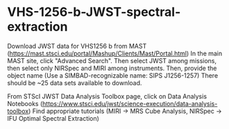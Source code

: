 # VHS-1256-b-JWST-spectral-extraction

Download JWST data for VHS1256 b from MAST (https://mast.stsci.edu/portal/Mashup/Clients/Mast/Portal.html) 
In the main MAST site, click "Advanced Search".
Then select JWST among missions, then select only NIRSpec and MIRI among instruments. Then, provide the object name (Use a SIMBAD-recognizable name: SIPS J1256-1257)
There should be ~25 data sets available to download.

From STScI JWST Data Analysis Toolbox page, click on Data Analysis Notebooks
(https://www.stsci.edu/jwst/science-execution/data-analysis-toolbox)
Find appropriate tutorials (MIRI → MRS Cube Analysis, NIRSpec → IFU Optimal Spectral Extraction)
